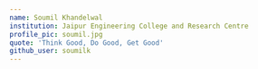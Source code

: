 ```yaml
---
name: Soumil Khandelwal
institution: Jaipur Engineering College and Research Centre
profile_pic: soumil.jpg
quote: 'Think Good, Do Good, Get Good'
github_user: soumilk
---
```

